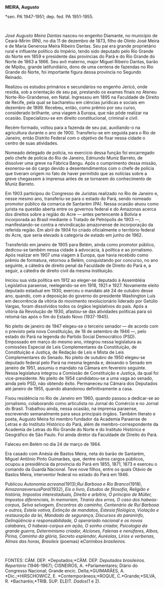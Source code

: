 **MEIRA, Augusto**

\*sen. PA 1947-1951; dep. fed. PA 1951-1955.

 

*José Augusto Meira Dantas* nasceu no engenho Diamante, no município de
Ceará-Mirim (RN), no dia 11 de dezembro de 1873, filho de Olinto José
Meira e de Maria Generosa Meira Ribeiro Dantas. Seu pai era grande
proprietário rural e influente político do Império, tendo sido deputado
pelo Rio Grande do Norte em 1859 e presidente das províncias do Pará e
do Rio Grande do Norte de 1863 a 1866. Seu avô materno, major Miguel
Ribeiro Dantas, barão de Mipibu, grande latifundiário, dono de uma
centena de fazendas no Rio Grande do Norte, foi importante figura dessa
província no Segundo Reinado.

Realizou os estudos primários e secundários no engenho Jericó, onde
residia, sob a orientação de seu pai, prestando os exames finais no
Ateneu Norte-Rio-Grandense, em Natal. Ingressou em 1895 na Faculdade de
Direito de Recife, pela qual se bacharelou em ciências jurídicas e
sociais em dezembro de 1899. Recebeu, então, como prêmio por seu curso,
considerado brilhante, uma viagem à Europa, que não pôde realizar na
ocasião. Especializou-se em direito constitucional, criminal e civil.

Recém-formado, voltou para a fazenda de seu pai, auxiliando-o na
agricultura durante o ano de 1900. Transferiu-se em seguida para o Rio
de Janeiro, então Distrito Federal com o objetivo de fixar nessa cidade
o centro de suas atividades.

Nomeado delegado de polícia, no exercício dessa função foi encarregado
pelo chefe de polícia do Rio de Janeiro, Edmundo Muniz Barreto, de
dissolver uma greve na Fábrica Bangu. Após o cumprimento dessa missão,
exonerou-se do cargo devido a desentendimentos com o chefe de polícia
que tiveram origem no fato de haver permitido que as notícias sobre a
greve chegassem à imprensa antes de se tornarem do conhecimento de Muniz
Barreto.

Em 1903 participou do Congresso de Juristas realizado no Rio de Janeiro
e, nesse mesmo ano, transferiu-se para o estado do Pará, sendo nomeado
promotor público da comarca de Santarém (PA). Nessa ocasião atuou como
jurista na questão aberta entre os governos federal e do Amazonas acerca
dos direitos sobre a região do Acre — antes pertencente à Bolívia e
incorporada ao Brasil mediante o Tratado de Petrópolis de 1903 —,
manifestando-se contra a reivindicação amazonense de incorporação da
referida região. Em abril de 1904 foi criado oficialmente o território
federal do Acre, que seria elevado à categoria de estado em junho de
1962.

Transferido em janeiro de 1905 para Belém, ainda como promotor público,
dedicou-se também nessa cidade à advocacia, à política e ao jornalismo.
Após realizar em 1907 uma viagem à Europa, que havia recebido como
prêmio de formatura, retornou a Belém, conquistando por concurso, no ano
seguinte, a cátedra de direito penal da Faculdade de Direito do Pará e,
a seguir, a cátedra de direito civil da mesma instituição.

Iniciou sua vida política em 1912 ao eleger-se deputado à Assembléia
Legislativa paraense, reelegendo-se em 1918, 1921 e 1927. Novamente
eleito deputado estadual em 1930, exerceu o mandato até 24 de outubro
desse ano, quando, com a deposição do governo do presidente Washington
Luís em decorrência da vitória do movimento revolucionário liderado por
Getúlio Vargas, foram dissolvidos todos os órgãos legislativos do país.
Após a vitória da Revolução de 1930, afastou-se das atividades políticas
para só retomá-las após o fim do Estado Novo (1937-1945).

No pleito de janeiro de 1947 elegeu-se o terceiro senador — de acordo
com o previsto pela nova Constituição, de 18 de setembro de 1946 —, pelo
estado do Pará na legenda do Partido Social Democrático (PSD). Empossado
em março do mesmo ano, integrou nessa legislatura as comissões Especial
de Leis Complementares da Constituição, de Constituição e Justiça, de
Redação de Leis e Mista de Leis Complementares do Senado. No pleito de
outubro de 1950 elegeu-se deputado federal pelo Pará na mesma legenda e,
deixando o Senado em janeiro de 1951, assumiu o mandato na Câmara em
fevereiro seguinte. Nessa legislatura integrou a Comissão de
Constituição e Justiça, da qual foi vice-presidente. No pleito de 1954
candidatou-se a uma vaga ao senado, ainda pelo PSD, não obtendo êxito.
Permaneceu na Câmara dos Deputados até janeiro de 1955, quando abandonou
definitivamente a casa.

Fixou residência no Rio de Janeiro em 1960, quando passou a dedicar-se
ao jornalismo, colaborando como articulista no Jornal do Comércio e no
Jornal do Brasil. Trabalhou ainda, nessa ocasião, na imprensa paraense,
escrevendo semanalmente para seus principais órgãos. Também literato e
poeta, Augusto Meira foi membro fundador da Academia Paraense de Letras
e do Instituto Histórico do Pará, além de membro-correspondente da
Academia de Letras do Rio Grande do Norte e do Instituto Histórico e
Geográfico de São Paulo. Foi ainda diretor da Faculdade de Direito do
Pará.

Faleceu em Belém no dia 24 de março de 1964.

Era casado com Anésia de Bastos Meira, neta do barão de Santarém, Miguel
Antônio Pinto Guimarães, que, dentre outros cargos públicos, ocupou a
presidência da província do Pará em 1855, 1871, 1873 e exerceu o comando
da Guarda Nacional. Teve nove filhos, entre os quais Otávio de Bastos
Meira, interventor federal no estado do Pará em 1946.

Publicou *Autonomia acreana*(1913);*Rui* *Barbosa e Rio Branco*(1918),
*Amazonas*versus*Pará*(1932), *Eis o livro, Estudos de filosofia,
Religião e história, Impostos interestaduais, Direito e arbítrio, O
princípio de Müller, Impostos diferenciais, In memoriam,* *Tirania dos
erros, O caso dos habeas-corpus,* *Selva selvagem, Encontros do caminho,
Centenário de Rui Barbosa e outros, Estela votiva, Extinção de mandatos,
Estesia filológica,* *Violação e restauração da lei, Mandado de*
*segurança, Discursos do paraninfo, Delinqüência e responsabilidade, O
operariado* *nacional e os novos calabares, O habeas-corpus em ação, O
sonho criador, Psicologia da* *grande guerra, Determinismo criador,
Alcíones, Falenas e nenúfares, Albos, Pirina, Caminho da glória, Secreto
esplendor, Auréolas,* *Lírios e verbenas, Almas das horas, Brasileis*
(poemas) e*Carimbos brasileiros.*

 

FONTES: CÂM. DEP. *Deputados;*CÂM. DEP. *Deputados brasileiros.
Repertório* (1946-1967); CISNEIROS, A. *Parlamentares; Diário do
Congresso Nacional; Grande encic. Delta;*GUIMARÃES, A.
*Dic.;*HIRSCHOWICZ, E. *Contemporâneos;*ROQUE, C.*Grande;*SILVA, R.
*Bacharéis;*TRIB. SUP. ELEIT. *Dados*(1 e 2).

 

 
